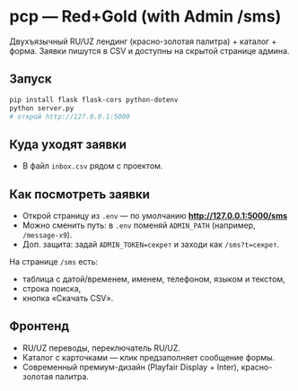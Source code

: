 # pcp — Red+Gold (with Admin /sms)

Двухъязычный RU/UZ лендинг (красно-золотая палитра) + каталог + форма. Заявки пишутся в CSV и доступны на скрытой странице админа.

## Запуск
```bash
pip install flask flask-cors python-dotenv
python server.py
# открой http://127.0.0.1:5000
```

## Куда уходят заявки
- В файл `inbox.csv` рядом с проектом.

## Как посмотреть заявки
- Открой страницу из `.env` — по умолчанию **http://127.0.0.1:5000/sms**
- Можно сменить путь: в `.env` поменяй `ADMIN_PATH` (например, `/message-x9`).
- Доп. защита: задай `ADMIN_TOKEN=секрет` и заходи как `/sms?t=секрет`.

На странице `/sms` есть:
- таблица с датой/временем, именем, телефоном, языком и текстом,
- строка поиска,
- кнопка «Скачать CSV».

## Фронтенд
- RU/UZ переводы, переключатель RU/UZ.
- Каталог с карточками — клик предзаполняет сообщение формы.
- Современный премиум-дизайн (Playfair Display + Inter), красно-золотая палитра.
